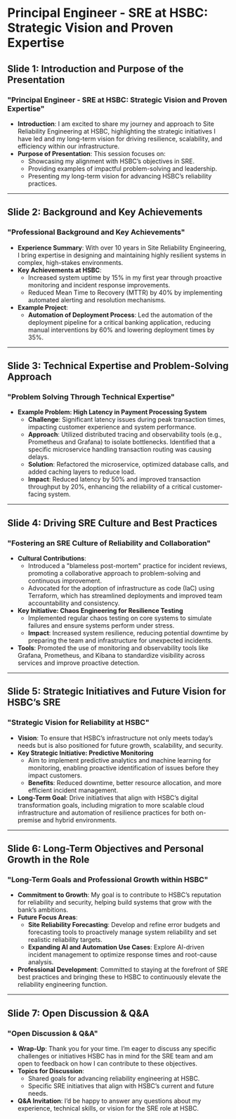 # Principal Engineer - SRE at HSBC: Strategic Vision and Proven Expertise

## Slide 1: Introduction and Purpose of the Presentation

### "Principal Engineer - SRE at HSBC: Strategic Vision and Proven Expertise"

- **Introduction**: I am excited to share my journey and approach to Site Reliability Engineering at HSBC, highlighting the strategic initiatives I have led and my long-term vision for driving resilience, scalability, and efficiency within our infrastructure.
- **Purpose of Presentation**: This session focuses on:
  - Showcasing my alignment with HSBC’s objectives in SRE.
  - Providing examples of impactful problem-solving and leadership.
  - Presenting my long-term vision for advancing HSBC’s reliability practices.

---

## Slide 2: Background and Key Achievements

### "Professional Background and Key Achievements"

- **Experience Summary**: With over 10 years in Site Reliability Engineering, I bring expertise in designing and maintaining highly resilient systems in complex, high-stakes environments.
- **Key Achievements at HSBC**:
  - Increased system uptime by 15% in my first year through proactive monitoring and incident response improvements.
  - Reduced Mean Time to Recovery (MTTR) by 40% by implementing automated alerting and resolution mechanisms.
- **Example Project**:
  - **Automation of Deployment Process**: Led the automation of the deployment pipeline for a critical banking application, reducing manual interventions by 60% and lowering deployment times by 35%.

---

## Slide 3: Technical Expertise and Problem-Solving Approach

### "Problem Solving Through Technical Expertise"

- **Example Problem: High Latency in Payment Processing System**
  - **Challenge**: Significant latency issues during peak transaction times, impacting customer experience and system performance.
  - **Approach**: Utilized distributed tracing and observability tools (e.g., Prometheus and Grafana) to isolate bottlenecks. Identified that a specific microservice handling transaction routing was causing delays.
  - **Solution**: Refactored the microservice, optimized database calls, and added caching layers to reduce load.
  - **Impact**: Reduced latency by 50% and improved transaction throughput by 20%, enhancing the reliability of a critical customer-facing system.

---

## Slide 4: Driving SRE Culture and Best Practices

### "Fostering an SRE Culture of Reliability and Collaboration"

- **Cultural Contributions**:
  - Introduced a "blameless post-mortem" practice for incident reviews, promoting a collaborative approach to problem-solving and continuous improvement.
  - Advocated for the adoption of infrastructure as code (IaC) using Terraform, which has streamlined deployments and improved team accountability and consistency.
- **Key Initiative: Chaos Engineering for Resilience Testing**
  - Implemented regular chaos testing on core systems to simulate failures and ensure systems perform under stress.
  - **Impact**: Increased system resilience, reducing potential downtime by preparing the team and infrastructure for unexpected incidents.
- **Tools**: Promoted the use of monitoring and observability tools like Grafana, Prometheus, and Kibana to standardize visibility across services and improve proactive detection.

---

## Slide 5: Strategic Initiatives and Future Vision for HSBC’s SRE

### "Strategic Vision for Reliability at HSBC"

- **Vision**: To ensure that HSBC’s infrastructure not only meets today’s needs but is also positioned for future growth, scalability, and security.
- **Key Strategic Initiative: Predictive Monitoring**
  - Aim to implement predictive analytics and machine learning for monitoring, enabling proactive identification of issues before they impact customers.
  - **Benefits**: Reduced downtime, better resource allocation, and more efficient incident management.
- **Long-Term Goal**: Drive initiatives that align with HSBC’s digital transformation goals, including migration to more scalable cloud infrastructure and automation of resilience practices for both on-premise and hybrid environments.

---

## Slide 6: Long-Term Objectives and Personal Growth in the Role

### "Long-Term Goals and Professional Growth within HSBC"

- **Commitment to Growth**: My goal is to contribute to HSBC’s reputation for reliability and security, helping build systems that grow with the bank’s ambitions.
- **Future Focus Areas**:
  - **Site Reliability Forecasting**: Develop and refine error budgets and forecasting tools to proactively manage system reliability and set realistic reliability targets.
  - **Expanding AI and Automation Use Cases**: Explore AI-driven incident management to optimize response times and root-cause analysis.
- **Professional Development**: Committed to staying at the forefront of SRE best practices and bringing these to HSBC to continuously elevate the reliability engineering function.

---

## Slide 7: Open Discussion & Q&A

### "Open Discussion & Q&A"

- **Wrap-Up**: Thank you for your time. I’m eager to discuss any specific challenges or initiatives HSBC has in mind for the SRE team and am open to feedback on how I can contribute to these objectives.
- **Topics for Discussion**:
  - Shared goals for advancing reliability engineering at HSBC.
  - Specific SRE initiatives that align with HSBC’s current and future needs.
- **Q&A Invitation**: I’d be happy to answer any questions about my experience, technical skills, or vision for the SRE role at HSBC.
